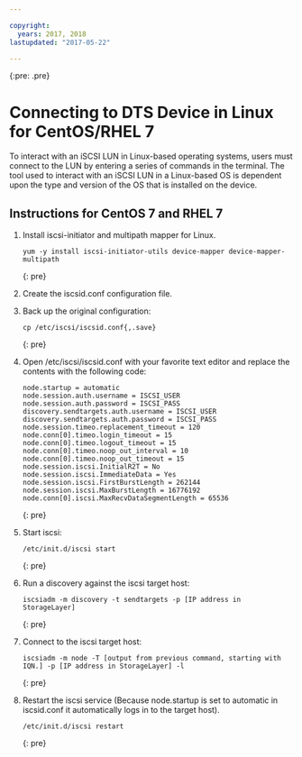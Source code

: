 ```yaml
---

copyright:
  years: 2017, 2018
lastupdated: "2017-05-22"

---
```

{:pre: .pre}

# Connecting to DTS Device in Linux for CentOS/RHEL 7

To interact with an iSCSI LUN in Linux-based operating systems, users must connect to the LUN by entering a series of commands in the terminal. The tool used to interact with an iSCSI LUN in a Linux-based OS is dependent upon the type and version of the OS that is installed on the device.

## Instructions for CentOS 7 and RHEL 7

1. Install iscsi-initiator and multipath mapper for Linux.
   ```
   yum -y install iscsi-initiator-utils device-mapper device-mapper-multipath
   ``` 
   {: pre}
   
2. Create the iscsid.conf configuration file.

3. Back up the original configuration:
   ```
   cp /etc/iscsi/iscsid.conf{,.save}
   ``` 
   {: pre}
   
4. Open /etc/iscsi/iscsid.conf with your favorite text editor and replace the contents with the following code: 
   ```
   node.startup = automatic
   node.session.auth.username = ISCSI_USER
   node.session.auth.password = ISCSI_PASS
   discovery.sendtargets.auth.username = ISCSI_USER
   discovery.sendtargets.auth.password = ISCSI_PASS
   node.session.timeo.replacement_timeout = 120
   node.conn[0].timeo.login_timeout = 15
   node.conn[0].timeo.logout_timeout = 15
   node.conn[0].timeo.noop_out_interval = 10
   node.conn[0].timeo.noop_out_timeout = 15
   node.session.iscsi.InitialR2T = No
   node.session.iscsi.ImmediateData = Yes
   node.session.iscsi.FirstBurstLength = 262144
   node.session.iscsi.MaxBurstLength = 16776192
   node.conn[0].iscsi.MaxRecvDataSegmentLength = 65536
   ```
   {: pre}

5. Start iscsi:<br/>
   ```
   /etc/init.d/iscsi start
   ```
   {: pre}
   
6. Run a discovery against the iscsi target host:<br/>
   ```
   iscsiadm -m discovery -t sendtargets -p [IP address in StorageLayer]
   ```
   {: pre}
   
7. Connect to the iscsi target host:<br/>
   ```
   iscsiadm -m node -T [output from previous command, starting with IQN.] -p [IP address in StorageLayer] -l
   ```
   {: pre}
   
8. Restart the iscsi service (Because node.startup is set to automatic in iscsid.conf it automatically logs in to the target host).<br/>
   ```
   /etc/init.d/iscsi restart
   ```
   {: pre}
